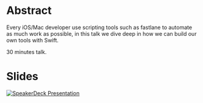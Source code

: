 # Abstract
Every iOS/Mac developer use scripting tools such as fastlane to automate as much work as possible, in this talk we dive deep in how we can build our own tools with Swift.

30 minutes talk.

# Slides
[![SpeakerDeck Presentation](https://speakerd.s3.amazonaws.com/presentations/0133d98d4d9246e9808fa5dae8ce724c/slide_0.jpg?520397)](https://speakerdeck.com/zntfdr/whats-new-in-swift-5-dot-1)
